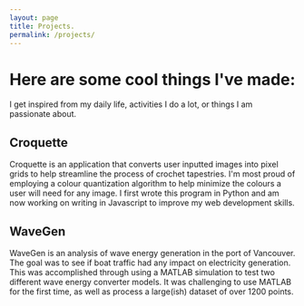 ```yaml
---
layout: page
title: Projects.
permalink: /projects/
---
```


<h1 class="header1_box">Here are some cool things I've made:</h1>

<p>I get inspired from my daily life, activities I do a lot, or things I am passionate about. </p>

<h2>Croquette</h2>
<p>Croquette is an application that converts user inputted images into pixel grids to help streamline the process of crochet tapestries. I'm most proud of employing a colour quantization algorithm to help minimize the colours a user will need for any image. I first wrote this program in Python and am now working on writing in Javascript to improve my web development skills.</p>

<h2>WaveGen</h2>
<p>WaveGen is an analysis of wave energy generation in the port of Vancouver. The goal was to see if boat traffic had any impact on electricity generation. This was accomplished through using a MATLAB simulation to test two different wave energy converter models. It was challenging to use MATLAB for the first time, as well as process a large(ish) dataset of over 1200 points.</p>